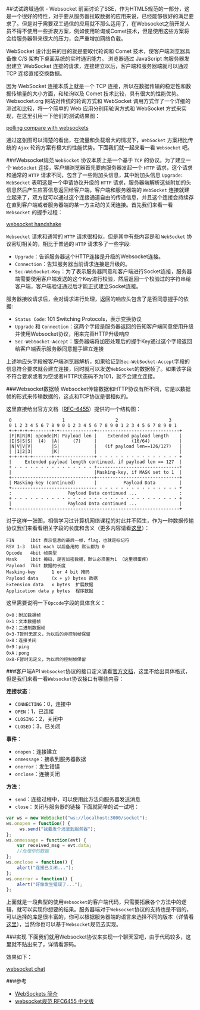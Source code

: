 ##试试跨域通信 - Websocket
前面讨论了SSE，作为HTML5规范的一部分，这是一个很好的特性，对于要从服务器拉取数据的应用来说，已经能够很好的满足要求了。但是对于需要双工通信的应用就不那么适用了，在Websocket之前开发人员不得不使用一些折衷方案，例如使用轮询或Comet技术，但是使用这些方案将会给服务器带来很大的压力，会严重增加网络负载。

WebSocket 设计出来的目的就是要取代轮询和 Comet 技术，使客户端浏览器具备像 C/S 架构下桌面系统的实时通讯能力。 浏览器通过 JavaScript 向服务器发出建立 WebSocket 连接的请求，连接建立以后，客户端和服务器端就可以通过 TCP 连接直接交换数据。

因为 WebSocket 连接本质上就是一个 TCP 连接，所以在数据传输的稳定性和数据传输量的大小方面，和轮询以及 Comet 技术比较，具有很大的性能优势。Websocket.org 网站对传统的轮询方式和 WebSocket 调用方式作了一个详细的测试和比较，将一个简单的 Web 应用分别用轮询方式和 WebSocket 方式来实现，在这里引用一下他们的测试结果图：

[polling compare with websockets](http://liuwanlin.info/content/images/2015/04/image002.jpg)

通过这张图可以清楚的看出，在流量和负载增大的情况下，`WebSocket` 方案相比传统的 `Ajax` 轮询方案有极大的性能优势。下面我们就一起来看一看 `Websocket` 吧。

###Websocket规范
`WebSocket` 协议本质上是一个基于 `TCP` 的协议。为了建立一个 `WebSocket` 连接，客户端浏览器首先要向服务器发起一个 `HTTP` 请求，这个请求和通常的 `HTTP` 请求不同，包含了一些附加头信息，其中附加头信息 `Upgrade: WebSocket` 表明这是一个申请协议升级的 `HTTP` 请求，服务器端解析这些附加的头信息然后产生应答信息返回给客户端，客户端和服务器端的 `WebSocket` 连接就建立起来了，双方就可以通过这个连接通道自由的传递信息，并且这个连接会持续存在直到客户端或者服务器端的某一方主动的关闭连接。首先我们来看一看 `Websocket` 的握手过程：

[websocket handshake](http://liuwanlin.info/content/images/2015/04/Websocket-handshake.png)

`Websocket` 请求和通常的 `HTTP` 请求很相似，但是其中有些内容是和 `WebSocket` 协议密切相关的，相比于普通的 `HTTP` 请求多了一些字段:
* `Upgrade`：告诉服务器这个HTTP连接是升级的Websocket连接。
* `Connection`：告知服务器当前请求连接是升级的。
* `Sec-WebSocket-Key`：为了表示服务器同意和客户端进行Socket连接，服务器端需要使用客户端发送的这个Key进行校验，然后返回一个校验过的字符串给客户端，客户端验证通过后才能正式建立Socket连接。

服务器接收请求后，会对请求进行处理，返回的响应头包含了是否同意握手的依据:
* `Status Code`: 101 Switching Protocols，表示变换协议
* `Upgrade` 和 `Connection`：这两个字段是服务器返回的告知客户端同意使用升级并使用Websocket协议，用来完善HTTP升级响应
* `Sec-WebSocket-Accept`：服务器端将加密处理后的握手Key通过这个字段返回给客户端表示服务器同意握手建立连接

上述响应头字段被客户端浏览器解析，如果验证到`Sec-WebSocket-Accept`字段的信息符合要求就会建立连接，同时就可以发送`WebSocket`的数据帧了。如果该字段不符合要求或者为空或者HTTP状态码不为101，就不会建立连接。

###Websocket数据帧
Websocket传输数据和HTTP协议有所不同，它是以数据帧的形式来传输数据的，这点和TCP协议是很相似的。

这里直接给出官方文档（[RFC-6455](http://www.rfc-base.org/txt/rfc-6455.txt)）提供的一个结构图：
```
 0                   1                   2                   3
 0 1 2 3 4 5 6 7 8 9 0 1 2 3 4 5 6 7 8 9 0 1 2 3 4 5 6 7 8 9 0 1
 +-+-+-+-+-------+-+-------------+-------------------------------+
 |F|R|R|R| opcode|M| Payload len |    Extended payload length    |
 |I|S|S|S|  (4)  |A|     (7)     |             (16/64)           |
 |N|V|V|V|       |S|             |   (if payload len==126/127)   |
 | |1|2|3|       |K|             |                               |
 +-+-+-+-+-------+-+-------------+ - - - - - - - - - - - - - - - +
 |     Extended payload length continued, if payload len == 127  |
 + - - - - - - - - - - - - - - - +-------------------------------+
 |                               |Masking-key, if MASK set to 1  |
 +-------------------------------+-------------------------------+
 | Masking-key (continued)       |          Payload Data         |
 +-------------------------------- - - - - - - - - - - - - - - - +
 :                     Payload Data continued ...                :
 + - - - - - - - - - - - - - - - - - - - - - - - - - - - - - - - +
 |                     Payload Data continued ...                |
 +---------------------------------------------------------------+
 ```
对于这样一张图，相信学习过计算机网络课程的对此并不陌生，作为一种数据传输协议我们来看看相关字段的长度和含义（更多内容请看[这里](http://jinnianshilongnian.iteye.com/blog/1899876)）：
```
FIN      1bit 表示信息的最后一帧，flag，也就是标记符  
RSV 1-3  1bit each 以后备用的 默认都为 0  
Opcode   4bit 帧类型  
Mask     1bit 掩码，是否加密数据，默认必须置为1 （这里很蛋疼）  
Payload  7bit 数据的长度  
Masking-key      1 or 4 bit 掩码  
Payload data     (x + y) bytes 数据  
Extension data   x bytes  扩展数据  
Application data y bytes  程序数据  
```
这里需要说明一下`Opcode`字段的具体含义：
```
0×0：附加数据帧  
0×1：文本数据帧  
0×2：二进制数据帧  
0×3-7暂时无定义，为以后的非控制帧保留  
0×8：连接关闭  
0×9：ping  
0xA：pong  
0xB-F暂时无定义，为以后的控制帧保留 
```
###客户端API
`Websocket`协议的接口定义请看[官方文档](http://www.w3.org/TR/2011/WD-websockets-20110419/#websocket)，这里不给出具体格式，但是我们来看一看`Websocket`协议接口有哪些内容：

**连接状态**：
* `CONNECTING`：0，连接中
* `OPEN`：1，已连接
* `CLOSING`：2，关闭中
* `CLOSED`：3，已关闭

**事件**：
* `onopen`：连接建立
* `onmessage`：接收到服务器数据
* `onerror`：发生错误
* `onclose`：连接关闭

**方法**：
* `send`：连接过程中，可以使用此方法向服务器发送消息
* `close`：关闭与服务器的链接
下面就简单的试一试吧：

```javascript
var ws = new WebSocket("ws://localhost:3000/socket");  
ws.onopen = function() {  
     ws.send("我要发个消息到服务器");
};
ws.onmessage = function(evt) {  
    var received_msg = evt.data;
    //处理你的数据
};
ws.onclose = function() {  
    alert("连接已关闭..."); 
};
ws.onerror = function() {  
    alert("好像发生错误了..."); 
};
```
上面就是一段典型的使用`Websocket`的客户端代码，只需要拓展各个方法中的逻辑，就可以实现你想要的结果。服务器端对于`Websocket`协议的支持也是不错的，可以选择的库是很丰富的，你可以根据服务器端的语言来选择不同的版本（详情看[这里](http://www.html5rocks.com/zh/tutorials/websockets/basics/#toc-serverside)），当然你也可以基于`Websocket`规范去实现。

###实现
下面我们就用Websocket协议来实现一个聊天室吧，由于代码较多，这里就不贴出来了，详情看源码。

效果如下：

[websocket chat](http://liuwanlin.info/content/images/2015/04/websocket-chat.gif)

###参考
* [WebSockets 简介](http://www.html5rocks.com/zh/tutorials/websockets/basics/)
* [websocket规范 RFC6455 中文版](http://blog.csdn.net/stoneson/article/details/8063802)
